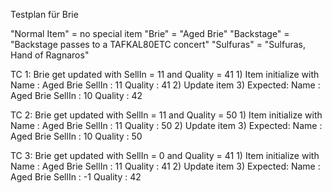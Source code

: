 Testplan für Brie

"Normal Item" = no special item
"Brie" = "Aged Brie"
"Backstage" = "Backstage passes to a TAFKAL80ETC concert"
"Sulfuras" = "Sulfuras, Hand of Ragnaros"

TC 1: Brie get updated with SellIn = 11 and Quality = 41
    1) Item initialize with
        Name : Aged Brie
        SellIn : 11
        Quality : 41
    2) Update item
    3) Expected:
        Name : Aged Brie
        SellIn : 10
        Quality : 42

TC 2: Brie get updated with SellIn = 11 and Quality = 50
    1) Item initialize with
        Name : Aged Brie
        SellIn : 11
        Quality : 50
    2) Update item
    3) Expected:
        Name : Aged Brie
        SellIn : 10
        Quality : 50

TC 3: Brie get updated with SellIn = 0 and Quality = 41
    1) Item initialize with
        Name : Aged Brie
        SellIn : 11
        Quality : 41
    2) Update item
    3) Expected:
        Name : Aged Brie
        SellIn : -1
        Quality : 42